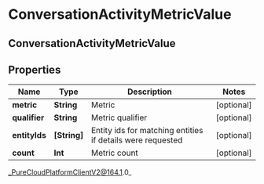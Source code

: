 # ConversationActivityMetricValue

## ConversationActivityMetricValue

## Properties

|Name | Type | Description | Notes|
|------------ | ------------- | ------------- | -------------|
| **metric** | **String** | Metric | [optional] |
| **qualifier** | **String** | Metric qualifier | [optional] |
| **entityIds** | **[String]** | Entity ids for matching entities if details were requested | [optional] |
| **count** | **Int** | Metric count | [optional] |



_PureCloudPlatformClientV2@164.1.0_
